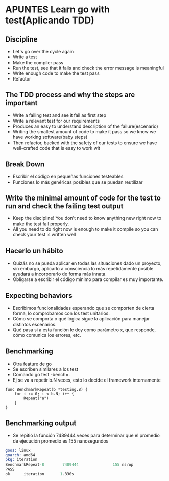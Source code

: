 # APUNTES Learn go with test(Aplicando TDD)


## Discipline
- Let's go over the cycle again
- Write a test
- Make the compiler pass
- Run the test, see that it fails and check the error message is meaningful
- Write enough code to make the test pass
- Refactor

## The TDD process and why the steps are important
- Write a failing test and see it fail as first step
- Write a relevant test for our requirements 
- Produces an easy to understand description of the failure(escenario)
- Writing the smallest amount of code to make it pass so we know we have working software(baby steps)
- Then refactor, backed with the safety of our tests to ensure we have well-crafted code that is easy to work wit

## Break Down

- Escribir el código en pequeñas funciones testeables
- Funciones lo más genéricas posibles que se puedan reutilizar

## Write the minimal amount of code for the test to run and check the failing test output
- Keep the discipline! You don't need to know anything new right now to make the test fail properly.
- All you need to do right now is enough to make it compile so you can check your test is written well

## Hacerlo un hábito
- Quizás no se pueda aplicar en todas las situaciones dado un proyecto, sin embargo, aplicarlo
a consciencia lo más repetidamente posible ayudará a incorporarlo de forma más innata.
- Obligarse a escribir el código mínimo para compilar es muy importante.

## Expecting behaviors
- Escribimos funcionalidades esperando que se comporten de cierta forma, lo comprobamos con los test unitarios.
- Cómo se comporta o qué lógica sigue la aplicación para manejar distintos escenarios.
- Qué pasa si a esta función le doy como parámetro x, que responde, cómo comunica los errores, etc.

## Benchmarking
- Otra feature de go
- Se escriben similares a los test
- Comando go test -bench=.
- Ej se va a repetir b.N veces, esto lo decide el framework internamente

```golang
func BenchmarkRepeat(b *testing.B) {
    for i := 0; i < b.N; i++ {
        Repeat("a")
    }
}
```
## Benchmarking output
- Se repitió la función 7489444 veces para determinar que el promedio de ejecución promedio es 155 nanosegundos

```s
goos: linux
goarch: amd64
pkg: iteration
BenchmarkRepeat-8        7489444               155 ns/op
PASS
ok      iteration       1.330s

```